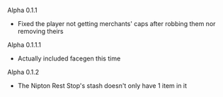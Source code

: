 Alpha 0.1.1

- Fixed the player not getting merchants' caps after robbing them nor removing theirs

Alpha 0.1.1.1

- Actually included facegen this time

Alpha 0.1.2

- The Nipton Rest Stop's stash doesn't only have 1 item in it
